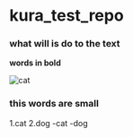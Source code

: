 # kura_test_repo

### what will is do to the text 

**words in bold**

![cat](https://www.google.com/aclk?sa=L&ai=DChcSEwiJv9nYzuPxAhWaoIYKHULiCM8YABAFGgJ2dQ&sig=AOD64_1OOPHc0ZSQd4JwGViZRB3UGBy-Qw&adurl&ctype=5&ved=2ahUKEwiYm8DYzuPxAhVLCN8KHeuPBkgQvhd6BAgBEBg)

### this words are small

1.cat
2.dog
-cat
-dog
